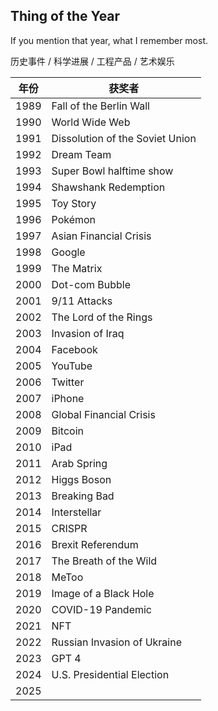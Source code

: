 ## Thing of the Year

If you mention that year, what I remember most.

历史事件 / 科学进展 / 工程产品 / 艺术娱乐

| 年份 | 获奖者                                      | 
|:----:|--------------------------------------------|
| 1989 | Fall of the Berlin Wall                    | 
| 1990 | World Wide Web                             | 
| 1991 | Dissolution of the Soviet Union            |
| 1992 | Dream Team                                 |
| 1993 | Super Bowl halftime show                   |
| 1994 | Shawshank Redemption                       |
| 1995 | Toy Story                                  |
| 1996 | Pokémon                                    |
| 1997 | Asian Financial Crisis                     | 
| 1998 | Google                                     | 
| 1999 | The Matrix                                 | 
| 2000 | Dot-com Bubble                             | 
| 2001 | 9/11 Attacks                               | 
| 2002 | The Lord of the Rings                      | 
| 2003 | Invasion of Iraq                           | 
| 2004 | Facebook                                   | 
| 2005 | YouTube                                    |    
| 2006 | Twitter                                    |   
| 2007 | iPhone                                     |    
| 2008 | Global Financial Crisis                    |   
| 2009 | Bitcoin                                    |    
| 2010 | iPad                                       |    
| 2011 | Arab Spring                                |    
| 2012 | Higgs Boson                                |   
| 2013 | Breaking Bad                               |    
| 2014 | Interstellar                               |            
| 2015 | CRISPR                                     |   
| 2016 | Brexit Referendum                          |   
| 2017 | The Breath of the Wild                     |    
| 2018 | MeToo                                      |   
| 2019 | Image of a Black Hole                      |   
| 2020 | COVID-19 Pandemic                          |   
| 2021 | NFT                                        |    
| 2022 | Russian Invasion of Ukraine                |          
| 2023 | GPT 4                                      |
| 2024 | U.S. Presidential Election                 |    
| 2025 |                                            |    